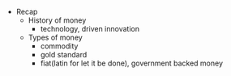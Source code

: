 - Recap
    - History of money
        - technology, driven innovation
    - Types of money
        - commodity
        - gold standard
        - fiat(latin for let it be done), government backed money